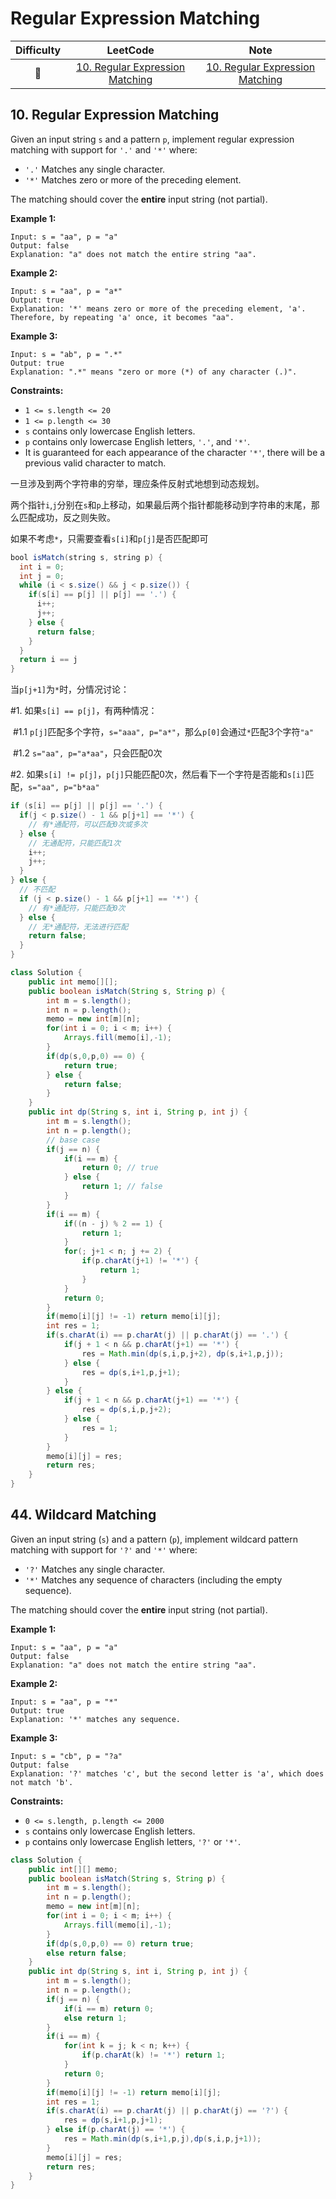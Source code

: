 # Regular Expression Matching

| Difficulty |              LeetCode               | Note |
| :--------: | :---------------------------------: | :--: |
|     🔴      | [10. Regular Expression Matching](https://leetcode.com/problems/regular-expression-matching/) |[10. Regular Expression Matching](#10-regular-expression-matching)      |

## 10. Regular Expression Matching
Given an input string `s` and a pattern `p`, implement regular expression matching with support for `'.'` and `'*'` where:

- `'.'` Matches any single character.
- `'*'` Matches zero or more of the preceding element.

The matching should cover the **entire** input string (not partial).

 

**Example 1:**

```
Input: s = "aa", p = "a"
Output: false
Explanation: "a" does not match the entire string "aa".
```

**Example 2:**

```
Input: s = "aa", p = "a*"
Output: true
Explanation: '*' means zero or more of the preceding element, 'a'. Therefore, by repeating 'a' once, it becomes "aa".
```

**Example 3:**

```
Input: s = "ab", p = ".*"
Output: true
Explanation: ".*" means "zero or more (*) of any character (.)".
```

 

**Constraints:**

- `1 <= s.length <= 20`
- `1 <= p.length <= 30`
- `s` contains only lowercase English letters.
- `p` contains only lowercase English letters, `'.'`, and `'*'`.
- It is guaranteed for each appearance of the character `'*'`, there will be a previous valid character to match.

一旦涉及到两个字符串的穷举，理应条件反射式地想到动态规划。

两个指针`i`,`j`分别在`s`和`p`上移动，如果最后两个指针都能移动到字符串的末尾，那么匹配成功，反之则失败。

如果不考虑`*`，只需要查看`s[i]`和`p[j]`是否匹配即可

```java
bool isMatch(string s, string p) {
  int i = 0;
  int j = 0;
  while (i < s.size() && j < p.size()) {
    if(s[i] == p[j] || p[j] == '.') {
      i++;
      j++;
    } else {
      return false;
    }
  }
  return i == j
}
```

当`p[j+1]`为`*`时，分情况讨论：

#1. 如果`s[i] == p[j]`，有两种情况：

​	#1.1 `p[j]`匹配多个字符，`s="aaa", p="a*"`，那么`p[0]`会通过`*`匹配3个字符`"a"`

​	#1.2 `s="aa", p="a*aa"`，只会匹配0次

#2. 如果`s[i] != p[j]`，`p[j]`只能匹配0次，然后看下一个字符是否能和`s[i]`匹配，`s="aa", p="b*aa"`

```java
if (s[i] == p[j] || p[j] == '.') {
  if(j < p.size() - 1 && p[j+1] == '*') {
    // 有*通配符，可以匹配0次或多次
  } else {
    // 无通配符，只能匹配1次
    i++;
    j++;
  }
} else {
  // 不匹配 
  if (j < p.size() - 1 && p[j+1] == '*') {
    // 有*通配符，只能匹配0次
  } else {
    // 无*通配符，无法进行匹配
    return false;
  }
}
```

```java
class Solution {
    public int memo[][];
    public boolean isMatch(String s, String p) {
        int m = s.length();
        int n = p.length();
        memo = new int[m][n];
        for(int i = 0; i < m; i++) {
            Arrays.fill(memo[i],-1);
        }
        if(dp(s,0,p,0) == 0) {
            return true;
        } else {
            return false;
        }
    }
    public int dp(String s, int i, String p, int j) {
        int m = s.length();
        int n = p.length();
        // base case
        if(j == n) {
            if(i == m) {
                return 0; // true
            } else {
                return 1; // false
            }
        }
        if(i == m) {
            if((n - j) % 2 == 1) {
                return 1;
            }
            for(; j+1 < n; j += 2) {
                if(p.charAt(j+1) != '*') {
                    return 1;
                }
            }
            return 0;
        }
        if(memo[i][j] != -1) return memo[i][j];
        int res = 1;
        if(s.charAt(i) == p.charAt(j) || p.charAt(j) == '.') {
            if(j + 1 < n && p.charAt(j+1) == '*') {
                res = Math.min(dp(s,i,p,j+2), dp(s,i+1,p,j));
            } else {
                res = dp(s,i+1,p,j+1);
            }
        } else {
            if(j + 1 < n && p.charAt(j+1) == '*') {
                res = dp(s,i,p,j+2);
            } else {
                res = 1;
            }
        }
        memo[i][j] = res;
        return res;
    }
}
```

## 44. Wildcard Matching

Given an input string (`s`) and a pattern (`p`), implement wildcard pattern matching with support for `'?'` and `'*'` where:

- `'?'` Matches any single character.
- `'*'` Matches any sequence of characters (including the empty sequence).

The matching should cover the **entire** input string (not partial).

 

**Example 1:**

```
Input: s = "aa", p = "a"
Output: false
Explanation: "a" does not match the entire string "aa".
```

**Example 2:**

```
Input: s = "aa", p = "*"
Output: true
Explanation: '*' matches any sequence.
```

**Example 3:**

```
Input: s = "cb", p = "?a"
Output: false
Explanation: '?' matches 'c', but the second letter is 'a', which does not match 'b'.
```

 

**Constraints:**

- `0 <= s.length, p.length <= 2000`
- `s` contains only lowercase English letters.
- `p` contains only lowercase English letters, `'?'` or `'*'`.

```java
class Solution {
    public int[][] memo;
    public boolean isMatch(String s, String p) {
        int m = s.length();
        int n = p.length();
        memo = new int[m][n];
        for(int i = 0; i < m; i++) {
            Arrays.fill(memo[i],-1);
        }
        if(dp(s,0,p,0) == 0) return true;
        else return false;
    }
    public int dp(String s, int i, String p, int j) {
        int m = s.length();
        int n = p.length();
        if(j == n) {
            if(i == m) return 0;
            else return 1;
        }
        if(i == m) {
            for(int k = j; k < n; k++) {
                if(p.charAt(k) != '*') return 1;
            }
            return 0;
        }
        if(memo[i][j] != -1) return memo[i][j];
        int res = 1;
        if(s.charAt(i) == p.charAt(j) || p.charAt(j) == '?') {
            res = dp(s,i+1,p,j+1);
        } else if(p.charAt(j) == '*') {
            res = Math.min(dp(s,i+1,p,j),dp(s,i,p,j+1));
        }
        memo[i][j] = res;
        return res;
    }
}
```

